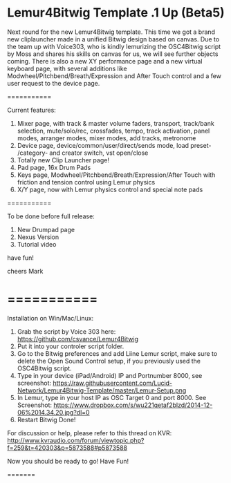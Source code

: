 Lemur4Bitwig Template .1 Up (Beta5)
===========



Next round for the new Lemur4Bitwig template. This time we got a brand new cliplauncher made in a unified Bitwig design
based on canvas. Due to the team up with Voice303, who is kindly lemurizing the OSC4Bitwig script by Moss and shares
his skills on canvas for us, we will see further objects coming. There is also a new XY performance page and 
a new virtual keyboard page, with several additions like Modwheel/Pitchbend/Breath/Expression and After Touch control
and a few user request to the device page.



===========

Current features:

1. Mixer page, with track & master volume faders, transport, track/bank selection, mute/solo/rec, crossfades, tempo,
   track activation, panel modes, arranger modes, mixer modes, add tracks, metronome
2. Device page, device/common/user/direct/sends mode, load preset- /category- and creator switch, vst open/close
3. Totally new Clip Launcher page!
5. Pad page, 16x Drum Pads
6. Keys page, Modwheel/Pitchbend/Breath/Expression/After Touch with friction and tension control using Lemur physics
7. X/Y page, now with Lemur physics control and special note pads



===========

To be done before full release:

1. New Drumpad page
2. Nexus Version
3. Tutorial video

have fun!

cheers Mark

===========
===========

Installation on Win/Mac/Linux:

1. Grab the script by Voice 303 here: https://github.com/csvance/Lemur4Bitwig
2. Put it into your controler script folder.
3. Go to the Bitwig preferences and add Liine Lemur script, make sure to delete the Open Sound Control setup, if you 
   previously used the OSC4Bitwig script.
4. Type in your device (iPad/Android) IP and Portnumber 8000, see screenshot: 
   https://raw.githubusercontent.com/Lucid-Network/Lemur4Bitwig-Template/master/Lemur-Setup.png
5. In Lemur, type in your host IP as OSC Target 0 and port 8000.
   See Screenshot: https://www.dropbox.com/s/wu221qetaf2blzd/2014-12-06%2014.34.20.jpg?dl=0
6. Restart Bitwig
Done!





For discussion or help, please refer to this thread on 
KVR: http://www.kvraudio.com/forum/viewtopic.php?f=259&t=420303&p=5873588#p5873588





Now you should be ready to go! Have Fun!


=======




